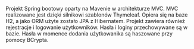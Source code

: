 Projekt Spring bootowy oparty na Mavenie w architekturze MVC. MVC realizowane jest dzięki silnikowi szablonów Thymeleaf. 
Opiera się na baze H2, a jako ORM użyte zostało JPA z Hibernatem. Projekt zawiera również rejestracje i logowanie użytkowników. 
Hasła i loginy przechowywane są w bazie. Hasła w momence dodania użytkowanika są haszowane przy pomocy BCrypta.
